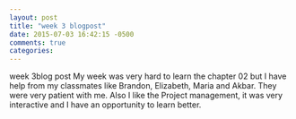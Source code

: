 ```yaml
---
layout: post
title: "week 3 blogpost"
date: 2015-07-03 16:42:15 -0500
comments: true
categories:
---
```

week 3blog post
My week was very hard to learn the chapter 02 but I have help from my classmates like Brandon, Elizabeth, Maria and Akbar.  They were very patient with me. Also I like the Project management, it was very interactive and I have an opportunity to learn better.